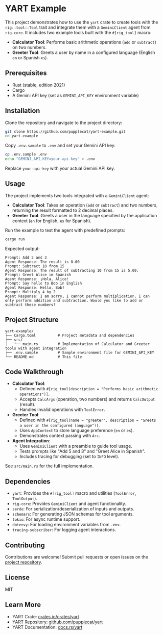 # YART Example

This project demonstrates how to use the `yart` crate to create tools with the `rig::tool::Tool` trait and integrate them with a `GeminiClient` agent from `rig-core`. It includes two example tools built with the `#[rig_tool]` macro:

- **Calculator Tool**: Performs basic arithmetic operations (`add` or `subtract`) on two numbers.
- **Greeter Tool**: Greets a user by name in a configured language (English `en` or Spanish `es`).

## Prerequisites

- Rust (stable, edition 2021)
- Cargo
- A Gemini API key (set as `GEMINI_API_KEY` environment variable)

## Installation

Clone the repository and navigate to the project directory:

```bash
git clone https://github.com/pupplecat/yart-example.git
cd yart-example
```

Copy `.env.sample` to `.env` and set your Gemini API key:

```bash
cp .env.sample .env
echo "GEMINI_API_KEY=your-api-key" > .env
```

Replace `your-api-key` with your actual Gemini API key.

## Usage

The project implements two tools integrated with a `GeminiClient` agent:

- **Calculator Tool**: Takes an operation (`add` or `subtract`) and two numbers, returning the result formatted to 2 decimal places.
- **Greeter Tool**: Greets a user in the language specified by the application context (`en` for English, `es` for Spanish).

Run the example to test the agent with predefined prompts:

```bash
cargo run
```

Expected output:

```
Prompt: Add 5 and 3
Agent Response: The result is 8.00
Prompt: Subtract 10 from 15
Agent Response: The result of subtracting 10 from 15 is 5.00.
Prompt: Greet Alice in Spanish
Agent Response: ¡Hola, Alice!
Prompt: Say hello to Bob in English
Agent Response: Hello, Bob!
Prompt: Multiply 4 by 2
Agent Response: I am sorry, I cannot perform multiplication. I can only perform addition and subtraction. Would you like to add or subtract these numbers?
```

## Project Structure

```
yart-example/
├── Cargo.toml          # Project metadata and dependencies
├── src/
│   └── main.rs         # Implementation of Calculator and Greeter tools with agent integration
├── .env.sample         # Sample environment file for GEMINI_API_KEY
└── README.md           # This file
```

## Code Walkthrough

- **Calculator Tool**:
  - Defined with `#[rig_tool(description = "Performs basic arithmetic operations")]`.
  - Accepts `CalcArgs` (operation, two numbers) and returns `CalcOutput` (result).
  - Handles invalid operations with `ToolError`.
- **Greeter Tool**:
  - Defined with `#[rig_tool(name = "greeter", description = "Greets a user in the configured language")]`.
  - Uses `AppContext` to store language preference (`en` or `es`).
  - Demonstrates context passing with `Arc`.
- **Agent Integration**:
  - Uses `GeminiClient` with a preamble to guide tool usage.
  - Tests prompts like "Add 5 and 3" and "Greet Alice in Spanish".
  - Includes tracing for debugging (set to `INFO` level).

See `src/main.rs` for the full implementation.

## Dependencies

- `yart`: Provides the `#[rig_tool]` macro and utilities (`ToolError`, `ToolOutput`).
- `rig-core`: Provides `GeminiClient` and agent functionality.
- `serde`: For serialization/deserialization of inputs and outputs.
- `schemars`: For generating JSON schemas for tool arguments.
- `tokio`: For async runtime support.
- `dotenvy`: For loading environment variables from `.env`.
- `tracing-subscriber`: For logging agent interactions.

## Contributing

Contributions are welcome! Submit pull requests or open issues on the [project repository](https://github.com/pupplecat/yart-example).

## License

MIT

## Learn More

- YART Crate: [crates.io/crates/yart](https://crates.io/crates/yart)
- YART Repository: [github.com/pupplecat/yart](https://github.com/pupplecat/yart)
- YART Documentation: [docs.rs/yart](https://docs.rs/yart/0.1.0/yart)
